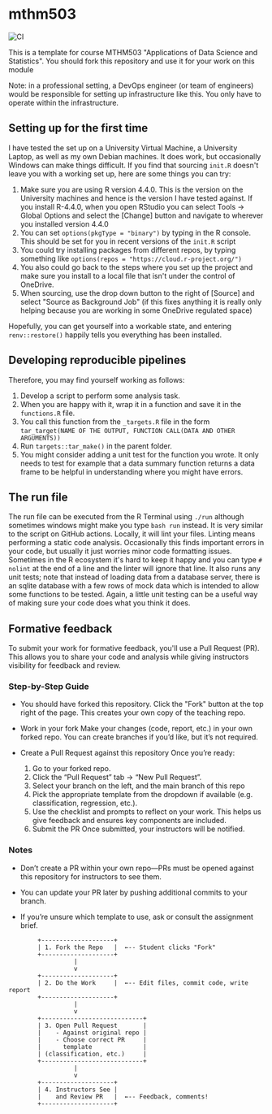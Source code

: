 # mthm503

![CI](https://github.com/phewson/mthm503/actions/workflows/main.yml/badge.svg)

This is a template for course MTHM503 "Applications of Data Science and Statistics".  You should fork this repository and use it for your work on this module

Note: in a professional setting, a DevOps engineer (or team of engineers) would be responsible for setting up infrastructure like this. You only have to operate within the infrastructure. 

## Setting up for the first time

I have tested the set up on a University Virtual Machine, a University Laptop, as well as my own Debian machines. It does work, but occasionally Windows can make things difficult.   If you find that sourcing `init.R` doesn't leave you with a working set up, here are some things you can try:

1. Make sure you are using R version 4.4.0. This is the version on the University machines and hence is the version I have tested against.  If you install R-4.4.0, when you open RStudio you can select Tools -> Global Options and select the [Change] button and navigate to wherever you installed version 4.4.0
2. You can set `options(pkgType = "binary")` by typing in the R console. This should be set for you in recent versions of the `init.R` script
3. You could try installing packages from different repos, by typing something like `options(repos = "https://cloud.r-project.org/")`
4. You also could go back to the steps where you set up the project and make sure you install to a local file that isn't under the control of OneDrive.
5. When sourcing, use the drop down button to the right of [Source] and select "Source as Background Job" (if this fixes anything it is really only helping because you are working in some OneDrive regulated space)

Hopefully, you can get yourself into a workable state, and entering `renv::restore()` happily tells you everything has been installed.

## Developing reproducible pipelines

Therefore, you may find yourself working as follows:

1. Develop a script to perform some analysis task.
2. When you are happy with it, wrap it in a function and save it in the `functions.R` file.
3. You call this function from the `_targets.R` file in the form 
  `tar_target(NAME OF THE OUTPUT, FUNCTION CALL(DATA AND OTHER ARGUMENTS))`
4. Run `targets::tar_make()` in the parent folder. 
5. You might consider adding a unit test for the function you wrote. It only needs to test for example that a data summary function returns a data frame to be helpful in understanding where you might have errors.

## The run file

The run file can be executed from the R Terminal using `./run` although sometimes windows might make you type `bash run` instead.  It is very similar to the script on GitHub actions. Locally, it will lint your files. Linting means performing a static code analysis. Occasionally this finds important errors in your code, but usually it just worries minor code formatting issues. Sometimes in the R ecosystem it's hard to keep it happy and you can type `# nolint` at the end of a line and the linter will ignore that line.   It also runs any unit tests; note that instead of loading data from a database server, there is an sqlite database with a few rows of mock data which is intended to allow some functions to be tested.  Again, a little unit testing can be a useful way of making sure your code does what you think it does.

## Formative feedback

To submit your work for formative feedback, you'll use a Pull Request (PR). This allows you to share your code and analysis while giving instructors visibility for feedback and review.

### Step-by-Step Guide

- You should have forked this repository. Click the "Fork" button at the top right of the page. This creates your own copy of the teaching repo.
- Work in your fork Make your changes (code, report, etc.) in your own forked repo. You can create branches if you’d like, but it’s not required.
- Create a Pull Request against this repository Once you’re ready:

  1. Go to your forked repo.
  2. Click the “Pull Request” tab → “New Pull Request”.
  3. Select your branch on the left, and the main branch of this repo
  4. Pick the appropriate template from the dropdown if available (e.g. classification, regression, etc.).
  5. Use the checklist and prompts to reflect on your work. This helps us give feedback and ensures key components are included.
  6. Submit the PR Once submitted, your instructors will be notified.

### Notes

- Don’t create a PR within your own repo—PRs must be opened against this repository for instructors to see them.

- You can update your PR later by pushing additional commits to your branch.

- If you’re unsure which template to use, ask or consult the assignment brief.

```
        +--------------------+
        | 1. Fork the Repo   |  ←-- Student clicks "Fork"
        +--------------------+
                  |
                  v
        +--------------------+
        | 2. Do the Work     |  ←-- Edit files, commit code, write report
        +--------------------+
                  |
                  v
        +----------------------------+
        | 3. Open Pull Request       |
        |    - Against original repo |
        |    - Choose correct PR     |
        |      template              |
        | (classification, etc.)     |
        +----------------------------+
                  |
                  v
        +--------------------+
        | 4. Instructors See |
        |    and Review PR   |  ←-- Feedback, comments!
        +--------------------+

```
